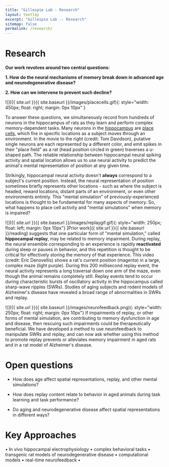 ```yaml
---
title: "Gillespie Lab - Research"
layout: textlay
excerpt: "Gillespie Lab -- Research"
sitemap: false
permalink: /research/
---
```


# Research

**Our work revolves around two central questions:**

**1. How do the neural mechanisms of memory break down in advanced age and neurodegenerative disease?**

**2. How can we intervene to prevent such decline?**

![]({{ site.url }}{{ site.baseurl }}/images/placecells.gif){: style="width: 450px; float: right; margin: 0px  10px" }

To answer these questions, we simultaneously record from hundreds of neurons in the hippocampus of rats as they learn and perform complex memory-dependent tasks. Many neurons in the [hippocampus](https://en.wikipedia.org/wiki/Hippocampus) are [place cells,](https://en.wikipedia.org/wiki/Place_cell) which fire in specific locations as a subject moves through an environment. In the movie to the right (credit: Tom Davidson), putative single neurons are each represented by a different color, and emit spikes in their "place field" as a rat (head position circled in green) traverses a u-shaped path. The reliable relationship between hippocampal neural spiking activity and spatial location allows us to use neural activity to predict the animal's mental representation of position at any given time. 



Strikingly, hippocampal neural activity doesn't **always** correspond to a subject's current position. Instead, the neural representation of position sometimes briefly represents other locations - such as where the subject is headed, reward locations, distant parts of an environment, or even other environments entirely. This "mental simulation" of previously-experienced locations is thought to be fundamental for many aspects of memory. So, what happens to place cell activity and "mental simulations" when memory is impaired? 



![]({{ site.url }}{{ site.baseurl }}/images/replaygif.gif){: style="width: 250px; float: left; margin: 0px  10px"} [Prior work]({ site.url }}{{ site.baseurl }}/reading) suggests that one particular form of "mental simulation," called **hippocampal replay**, may be related to memory impairment. During replay, the neural ensemble corresponding to an experience is rapidly **reactivated** during sleep or pauses in behavior, and this repetition is thought to be critical for effectively storing the memory of that experience. This video (credit: Eric Denovellis) shows a rat's current position (magenta) in a large, complex maze (light purple). During this 200 millisecond replay event, the neural activity represents a long traversal down one arm of the maze, even though the animal remains completely still. Replay events tend to occur during characteristic bursts of oscillatory activity in the hippocampus called sharp-wave ripples (SWRs). Studies of aging subjects and rodent models of Alzheimer's disease have revealed a broad range of abnormalities in SWRs and replay.
 


![]({{ site.url }}{{ site.baseurl }}/images/neurofeedback.png){: style="width: 250px; float: right; margin: 0px 10px"} If impairments of replay, or other forms of mental simulation, are contributing to memory dysfunction in age and disease, then rescuing such impairments could be therapeutically beneficial. We have developed a method to use neurofeedback to manipulate SWRs and replay, and can now ask whether using this method to promote replay prevents or alleviates memory impairment in aged rats and in a rat model of Alzheimer's disease. 


# Open questions
 - How does age affect spatial representations, replay, and other mental simulations?

 - How does replay content relate to behavior in aged animals during task learning and task performance?

 - Do aging and neurodegenerative disease affect spatial representations in different ways?


# Key Approaches

• In vivo hippocampal electrophysiology • complex behavioral tasks • transgenic rat models of neurodegenerative disease • computational models • real-time neurofeedback •



